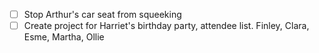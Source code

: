 - [ ] Stop Arthur's car seat from squeeking
- [ ] Create project for Harriet's birthday party, attendee list. Finley, Clara, Esme, Martha, Ollie